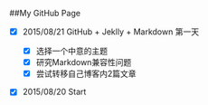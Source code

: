 ##My GitHub Page

- [x] 2015/08/21 GitHub + Jeklly + Markdown 第一天
  - [x] 选择一个中意的主题
  - [x] 研究Markdown兼容性问题
  - [x] 尝试转移自己博客内2篇文章
- [x] 2015/08/20 Start

